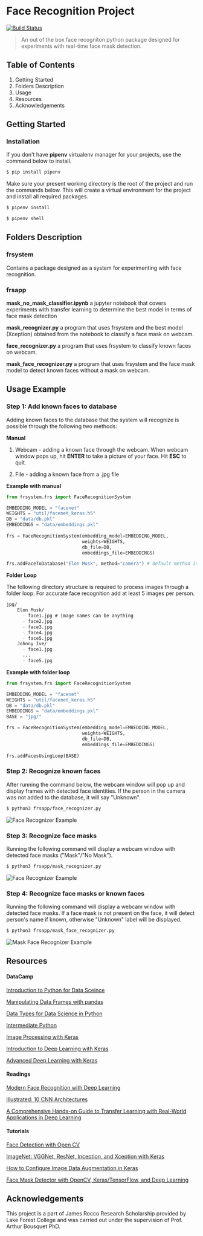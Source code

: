 # Face Recognition Project
[![Build Status](https://travis-ci.org/amac-lfc/frsystem.svg?branch=master)](https://travis-ci.org/amac-lfc/frsystem) 
> An out of the box face recogniton python package designed for experiments with real-time face mask detection.

## Table of Contents

1. Getting Started
2. Folders Description
3. Usage
4. Resources
5. Acknowledgements

## Getting Started

### Installation

If you don't have **pipenv** virtualenv manager for your projects, use the command below to install.
```markdown
$ pip install pipenv 
```
Make sure your present working directory is the root of the project and run the commands below. This will create a virtual environment for the project and install all required packages.
```markdown
$ pipenv install

$ pipenv shell
```

## Folders Description

### frsystem

Contains a package designed as a system for experimenting with face recognition. 

### frsapp
**mask_no_mask_classifier.ipynb** a jupyter notebook that covers experiments with transfer learning to determine the best model in terms of face mask detection

**mask_recognizer.py** a program that uses frsystem and the best model (Xception) obtained from the notebook to classify a face mask on webcam.

**face_recognizer.py** a program that uses frsystem to classify known faces on webcam.

**mask_face_recognizer.py** a program that uses frsystem and the face mask model to detect known faces without a mask on webcam.

## Usage Example

### Step 1: Add known faces to database

Adding known faces to the database that the system will recognize is possible through the following two methods:

 **Manual**
1. Webcam - adding a known face through the webcam. When webcam window pops up, hit **ENTER** to take a picture of your face. Hit **ESC** to quit.

2. File - adding a known face from a .jpg file

**Example with manual**
```python
from frsystem.frs import FaceRecognitionSystem

EMBEDDING_MODEL = "facenet"
WEIGHTS = "util/facenet_keras.h5"
DB = "data/db.pkl"
EMBEDDINGS = "data/embeddings.pkl"
    
frs = FaceRecognitionSystem(embedding_model=EMBEDDING_MODEL,
                            weights=WEIGHTS,
                            db_file=DB, 
                            embeddings_file=EMBEDDINGS)

frs.addFaceToDatabase("Elon Musk", method="camera") # default method is "file"
```   
**Folder Loop**

The following directory structure is required to process images through a folder loop. For accurate face recognition add at least 5 images per person.

```markdown
jpg/
    Elon Musk/
      - face1.jpg # image names can be anything
      - face2.jpg
      - face3.jpg
      - face4.jpg
      - face5.jpg
    Johnny Ive/
      - face1.jpg
	  ...
      - face5.jpg
```
**Example with folder loop**
```python
from frsystem.frs import FaceRecognitionSystem

EMBEDDING_MODEL = "facenet"
WEIGHTS = "util/facenet_keras.h5"
DB = "data/db.pkl"
EMBEDDINGS = "data/embeddings.pkl"
BASE = "jpg/"

frs = FaceRecognitionSystem(embedding_model=EMBEDDING_MODEL,
                            weights=WEIGHTS,
                            db_file=DB, 
                            embeddings_file=EMBEDDINGS)
                            
frs.addFacesUsingLoop(BASE)
```

### Step 2: Recognize known faces

After running the command below, the webcam window will pop up and display frames with detected face identities. If the person in the camera was not added to the database, it will say "Unknown".

```markdown
$ python3 frsapp/face_recognizer.py
```

![Face Recognizer Example](static/img/1.png)

### Step 3: Recognize face masks
Running the following command will display a webcam window with detected face masks ("Mask"/"No Mask").

```markdown
$ python3 frsapp/mask_recognizer.py
```

![Face Recognizer Example](static/img/2.png)

### Step 4: Recognize face masks or known faces

Running the following command will display a webcam window with detected face masks. If a face mask is not present on the face, it will detect person's name if known, otherwise "Unknown" label will be displayed.

```markdown
$ python3 frsapp/mask_face_recognizer.py
```

![Mask Face Recognizer Example](static/img/3.png)

## **Resources**

#### **DataCamp**

[Introduction to Python for Data Sceince](https://learn.datacamp.com/courses/intro-to-python-for-data-science)

[Manipulating Data Frames with pandas](https://learn.datacamp.com/courses/manipulating-dataframes-with-pandas)

[Data Types for Data Science in Python](https://learn.datacamp.com/courses/data-types-for-data-science-in-python)

[Intermediate Python](https://learn.datacamp.com/courses/intermediate-python)

[Image Processing with Keras](https://learn.datacamp.com/courses/image-processing-with-keras-in-python)

[Introduction to Deep Learning with Keras](https://learn.datacamp.com/courses/introduction-to-deep-learning-with-keras)

[Advanced Deep Learning with Keras](https://learn.datacamp.com/courses/advanced-deep-learning-with-keras)

#### **Readings**

[Modern Face Recognition with Deep Learning](https://medium.com/@ageitgey/machine-learning-is-fun-part-4-modern-face-recognition-with-deep-learning-c3cffc121d78)

[Illustrated: 10 CNN Architectures](https://towardsdatascience.com/illustrated-10-cnn-architectures-95d78ace614d#c5a6)

[A Comprehensive Hands-on Guide to Transfer Learning with Real-World Applications in Deep Learning](https://towardsdatascience.com/a-comprehensive-hands-on-guide-to-transfer-learning-with-real-world-applications-in-deep-learning-212bf3b2f27a)

#### **Tutorials**

[Face Detection with Open CV](https://www.datacamp.com/community/tutorials/face-detection-python-opencv)

[ImageNet: VGGNet, ResNet, Inception, and Xception with Keras](https://www.pyimagesearch.com/2017/03/20/imagenet-vggnet-resnet-inception-xception-keras/)

[How to Configure Image Data Augmentation in Keras](https://machinelearningmastery.com/how-to-configure-image-data-augmentation-when-training-deep-learning-neural-networks/#:~:text=The%20Keras%20deep%20learning%20neural,augmentation%20via%20the%20ImageDataGenerator%20class.&text=Image%20data%20augmentation%20is%20used,of%20the%20model%20to%20generalize.)

[Face Mask Detector with OpenCV, Keras/TensorFlow, and Deep Learning](https://www.pyimagesearch.com/2020/05/04/covid-19-face-mask-detector-with-opencv-keras-tensorflow-and-deep-learning/)

## Acknowledgements

This project is a part of James Rocco Research Scholarship provided by Lake Forest College and was carried out under the supervision of Prof. Arthur Bousquet PhD.